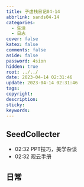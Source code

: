 ```yaml
---
title: 子虚栈日记04-14
abbrlink: sands04-14
categories:
  - 生活
  - 日志
cover: false
katex: false
comments: false
aside: false
password: 4sion
hidden: true
root: ../../
date: 2023-04-14 02:31:46
update: 2023-04-14 02:31:46
tags:
copyright:
description:
sticky:
keywords:
---
```


## SeedCollecter
- 02:32 PPT技巧，美学杂谈
- 02:32 观云手册


## 日常
